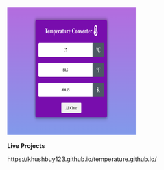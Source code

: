 <img src="Screenshot (82).png" width="300px" height="300px">

**Live Projects**
<p>https://khushbuy123.github.io/temperature.github.io/</p>

